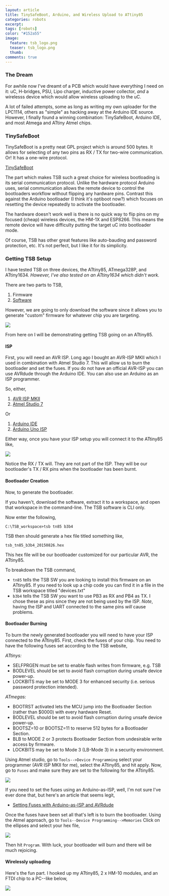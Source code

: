```yaml
---
layout: article
title: TinySafeBoot, Arduino, and Wireless Upload to ATtiny85
categories: robots
excerpt:
tags: [robots]
color: "#152a55"
image:
  feature: tsb_logo.png
  teaser: tsb_logo.png
  thumb:
comments: true
---
```


### The Dream

For awhile now I've dreamt of a PCB which would have everything I need on it: uC, H-bridges, PSU, Lipo charger, inductive power collector, _and_ a wirelesss device which would allow wireless uploading to the uC.  

A lot of failed attempts, some as long as writing my own uploader for the LPC1114, others as "simple" as hacking away at the Arduino IDE source.  However, I finally found a winning combination: TinySafeBoot, Arduino IDE, and most Atmega and ATtiny Atmel chips.

### TinySafeBoot

TinySafeBoot is a pretty neat GPL project which is around 500 bytes.  It allows for selecting of any two pins as RX / TX for two-wire communication.  Or! It has a one-wire protocol.

[TinySafeBoot](http://jtxp.org/tech/tinysafeboot_en.htm)

The part which makes TSB such a great choice for wireless bootloading is its serial communication protocol.  Unlike the hardware protocol Arduino uses, serial communication allows the remote device to control the bootloaders workflow without flipping any hardware pins.  Contrast this against the Arduino bootloader (I think it's optiboot now?) which focuses on resetting the device repeatedly to activate the bootloader.

The hardware doesn't work well is there is no quick way to flip pins on my focused (cheap) wireless devices, the HM-1X and ESP8266.  This means the remote device will have difficulty putting the target uC into bootloader mode.

Of course, TSB has other great features like auto-bauding and password protection, etc.  It's not perfect, but I like it for its simplicity.

### Getting TSB Setup

I have tested TSB on three devices, the ATtiny85, ATmega328P, and ATtiny1634.  _However, I've also tested on an ATtiny1634 which didn't work._

There are two parts to TSB,

1. Firmware
2. [Software](http://jtxp.org/tech/tinysafeboot_en.htm)

However, we are going to only download the software since it allows you to generate "custom" firmware for whatever chip you are targeting.

<a href="http://jtxp.org/tech/tinysafeboot_en.htm"><img src="/images/TSB_software_click.PNG"></a>

From here on I will be demonstrating getting TSB going on an ATtiny85.

#### ISP

First, you will need an AVR ISP.  Long ago I bought an AVR-ISP MKII which I used in combination with Atmel Studio 7.  This will allow us to burn the bootloader and set the fuses.  If you do not have an official AVR-ISP you can use AVRdude through the Arduino IDE.  You can also use an Arduino as an ISP programmer.

So, either,

1. [AVR ISP MKII](http://www.atmel.com/tools/AVRISPMKII.aspx)
2. [Atmel Studio 7](http://www.atmel.com/Microsite/atmel-studio/)

Or

1. [Arduino IDE](https://www.arduino.cc/en/Main/Software)
2. [Arduino Uno ISP](https://www.arduino.cc/en/Tutorial/ArduinoISP)

Either way, once you have your ISP setup you will connect it to the ATtiny85 like,

![](/images/attiny85_soic.png)

Notice the RX / TX will.  They are not part of the ISP.  They will be our bootloader's TX / RX pins when the bootloader has been burnt.

#### Bootloader Creation

Now, to generate the bootloader.

If you haven't, download the software, extract it to a workspace, and open that workspace in the command-line.  The TSB software is CLI only.

Now enter the following,

`C:\TSB_workspace>tsb tn85 b3b4`

TSB then should generate a hex file titled something like,

`tsb_tn85_b3b4_20150826.hex`

This hex file will be our bootloader customized for our particular AVR, the ATtiny85.

To breakdown the TSB command,

* `tn85` tells the TSB SW you are looking to install this firmware on an ATtiny85. If you need to look up a chip code you can find it in a file in the TSB workspace titled "devices.txt"
* `b3b4` tells the TSB SW you want to use PB3 as RX and PB4 as TX.  I chose these as pins since they are not being used by the ISP.  _Note_, having the ISP and UART connected to the same pins _will_ cause problems.

#### Bootloader Burning

To burn the newly generated bootloader you will need to have your ISP connected to the ATtiny85.  First, check the fuses of your chip.  You need to have the following fuses set according to the TSB website,

*ATtinys:*

* SELFPRGEN must be set to enable flash writes from firmware, e.g. TSB
* BODLEVEL should be set to avoid flash corruption during unsafe device power-up.
* LOCKBITS may be set to MODE 3 for enhanced security (i.e. serious password protection intended).

*ATmegas:*

* BOOTRST activated lets the MCU jump into the Bootloader Section (rather than $0000) with every hardware Reset.
* BODLEVEL should be set to avoid flash corruption during unsafe device power-up.
* BOOTSZ=10 or BOOTSZ=11 to reserve 512 bytes for a Bootloader Section.
* BLB to MODE 2 or 3 protects Bootloader Section from undesirable write access by firmware.
* LOCKBITS may be set to Mode 3 (LB-Mode 3) in a security environment.

Using Atmel studio, go to `Tools-->Device Programming` select your programmer (AVR ISP MKII for me), select the ATtiny85, and hit apply.  Now, go to `Fuses` and make sure they are set to the following for the ATtiny85.

![](/images/ATtiny85_settings.PNG)

If you need to set the fuses using an Arduino-as-ISP, well, I'm not sure I've ever done that, but here's an article that seems legit,

* [Setting Fuses with Arduino-as-ISP and AVRdude](https://dntruong.wordpress.com/2015/07/08/setting-and-reading-attiny85-fuses/)

Once the fuses have been set all that's left is to burn the bootloader.  Using the Atmel approach, go to `Tools--Device Programming-->Memories`  Click on the ellipses and select your hex file,

![](/images/burn_tsb.PNG)

Then hit `Program`.  With luck, your bootloader will burn and there will be much rejoicing.

#### Wirelessly uploading

Here's the fun part.  I hooked up my ATtiny85, 2 x HM-10 modules, and an FTDI chip to a PC--like below,

![](/images/TSB_wireless.PNG)
